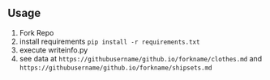 

## Usage
1. Fork Repo
2. install requirements `pip install -r requirements.txt`
2. execute writeinfo.py
3. see data at `https://githubusername/github.io/forkname/clothes.md` and `https://githubusername/github.io/forkname/shipsets.md`